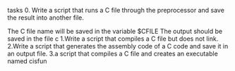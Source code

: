 tasks
0.
Write a script that runs a C file through the preprocessor and save the result into another file.

The C file name will be saved in the variable $CFILE
The output should be saved in the file c
1.Write a script that compiles a C file but does not link.
2.Write a script that generates the assembly code of a C code and save it in an output file.
3.a script that compiles a C file and creates an executable named cisfun
